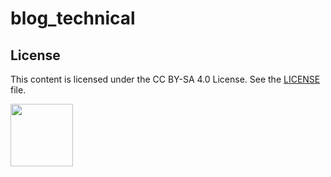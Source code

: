 # blog_technical

## License

This content is licensed under the CC BY-SA 4.0 License. See the [LICENSE](LICENSE) file.

<img src="https://mirrors.creativecommons.org/presskit/buttons/88x31/png/by-sa.png" width="100">
